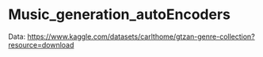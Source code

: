 # Music_generation_autoEncoders
Data: https://www.kaggle.com/datasets/carlthome/gtzan-genre-collection?resource=download
